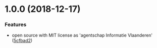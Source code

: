 # 1.0.0 (2018-12-17)


### Features

* open source with MIT license as 'agentschap Informatie Vlaanderen' ([5cfbad2](https://github.com/informatievlaanderen/ef-entity-configuration/commit/5cfbad2))
